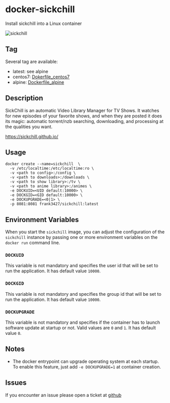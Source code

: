 # docker-sickchill
Install sickchill into a Linux container

![sickchill](https://sickchill.github.io/images/logo.png)

## Tag
Several tag are available:
* latest: see alpine
* centos7: [Dokerfile_centos7](https://github.com/digrouz/docker-sickchill/blob/master/Dockerfile_centos7)
* alpine: [Dockerfile_alpine](https://github.com/digrouz/docker-sickchill/blob/master/Dockerfile_alpine)

## Description

SickChill is an automatic Video Library Manager for TV Shows. It watches for new episodes of your favorite shows, and when they are posted it does its magic: automatic torrent/nzb searching, downloading, and processing at the qualities you want.

https://sickchill.github.io/

## Usage
    docker create --name=sickchill  \
      -v /etc/localtime:/etc/localtime:ro \ 
      -v <path to config>:/config \
      -v <path to downloads>:/downloads \ 
      -v <path to show library>:/tv \
      -v <path to anime library>:/animes \ 
      -e DOCKUID=<UID default:10000> \
      -e DOCKGID=<GID default:10000> \
      -e DOCKUPGRADE=<0|1> \
      -p 8081:8081 frank3427/sickchill:latest

## Environment Variables

When you start the `sickchill` image, you can adjust the configuration of the `sickchill` instance by passing one or more environment variables on the `docker run` command line.

### `DOCKUID`

This variable is not mandatory and specifies the user id that will be set to run the application. It has default value `10000`.

### `DOCKGID`

This variable is not mandatory and specifies the group id that will be set to run the application. It has default value `10000`.

### `DOCKUPGRADE`

This variable is not mandatory and specifies if the container has to launch software update at startup or not. Valid values are `0` and `1`. It has default value `0`.

## Notes

* The docker entrypoint can upgrade operating system at each startup. To enable this feature, just add `-e DOCKUPGRADE=1` at container creation.

## Issues

If you encounter an issue please open a ticket at [github](https://github.com/frank3427/docker-sickchill/issues)
